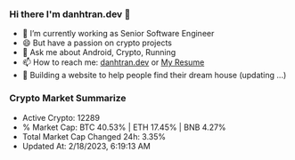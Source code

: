 ### Hi there I'm danhtran.dev 👋

- 🔭 I’m currently working as Senior Software Engineer
- 😄 But have a passion on crypto projects
- 💬 Ask me about Android, Crypto, Running 
- 📫 How to reach me: <a href="https://danhtran.dev" target="_blank">danhtran.dev</a> or <a href="Dan-Resume.pdf" target="_blank">My Resume</a>
- 🌱 Building a website to help people find their dream house (updating ...)

### Crypto Market Summarize
- Active Crypto: 12289
- % Market Cap: BTC 40.53% | ETH 17.45% | BNB 4.27%
- Total Market Cap Changed 24h: 3.35%
- Updated At: 2/18/2023, 6:19:13 AM
